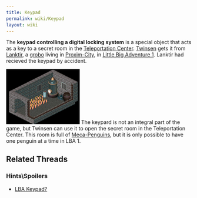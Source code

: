 ```yaml
---
title: Keypad
permalink: wiki/Keypad
layout: wiki
---
```


The **keypad controlling a digital locking system** is a special object
that acts as a key to a secret room in the [Teleportation
Center](Teleportation_Center "wikilink"). [Twinsen](Twinsen "wikilink")
gets it from [Lanktir](Lanktir "wikilink"), a [grobo](grobo "wikilink")
living in [Proxim-City](Proxim-City "wikilink"), in [Little Big
Adventure 1](Little_Big_Adventure_1 "wikilink"). Lanktir had recieved
the keypad by accident.

<img
src="assets/lba1/brundle_island/lba1-brundle_island-teleportation_center_inside_penguins.jpg"
title="The secret room inside the Teleportation Center" width="200"
alt="The secret room inside the Teleportation Center" /> The keypard is
not an integral part of the game, but Twinsen can use it to open the
secret room in the Teleportation Center. This room is full of
[Meca-Penguins](Meca-Penguin "wikilink"), but it is only possible to
have one penguin at a time in LBA 1.

## Related Threads

### Hints\Spoilers

- [LBA Keypad?](https://forum.magicball.net/showthread.php?t=1672)
